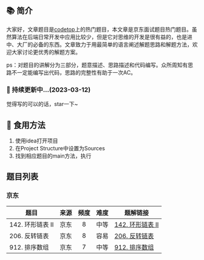 
## 📚 简介
大家好，文章题目是[codetop](https://codetop.cc/home)上的热门题目，本文章是京东面试题目热门题目。虽然算法在后端日常开发中应用比较少，但是它对思维的开发是很有益的，也是进中、大厂的必备的东西。文章致力于用最简单的语言阐述解题思路和解题方法，欢迎大家讨论更优秀的解题方案。

ps：对题目的讲解分为三部分，题意描述、思路描述和代码编写。众所周知有思路不一定能编写出代码，思路的完整性有助于一次AC。

### 🚀 持续更新中...(2023-03-12)
觉得写的可以的话，star一下~

## 🍚 食用方法 
1. 使用idea打开项目
2. 在Project Structure中设置为Sources
3. 找到相应题目的main方法，执行


## 题目列表
### 京东

|  题目  | 来源  | 频度  | 难度  | 题解链接                                                                                    |
| ---- |-----|:---:|-----|-----------------------------------------------------------------------------------------|
|142. 环形链表 II  | 京东  |  8  | 中等  | [142. 环形链表 II](%E9%A2%98%E8%A7%A3%2FJD%2F142.%20%E7%8E%AF%E5%BD%A2%E9%93%BE%E8%A1%A8%20II) |
|206. 反转链表| 京东  |  8  | 容易  |[206. 反转链表](%E9%A2%98%E8%A7%A3%2FJD%2F206.%20%E5%8F%8D%E8%BD%AC%E9%93%BE%E8%A1%A8) |
|912. 排序数组| 京东  |  7  | 中等  | [912. 排序数组](%E9%A2%98%E8%A7%A3%2FJD%2F912.%20%E6%8E%92%E5%BA%8F%E6%95%B0%E7%BB%84)|




